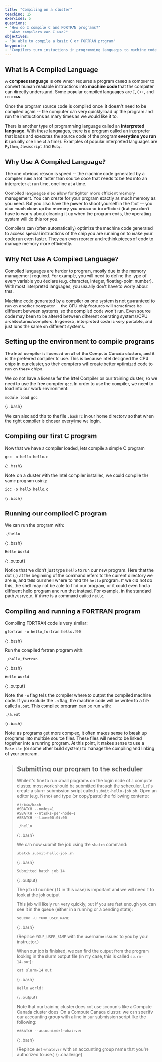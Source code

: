 ```yaml
---
title: "Compiling on a cluster"
teaching: 15
exercises: 5
questions:
- "How do I compile C and FORTRAN programs?"
- "What compilers can I use?"
objectives:
- "Be able to compile a basic C or FORTRAN program"
keypoints:
- "Compilers turn instuctions in programming languages to machine code that the computer can execute"
---
```


## What Is A Compiled Language

A **compiled language** is one which requires a program called a compiler to
convert human readable instructions into **machine code** that the 
computer can directly understand. Some popular compiled languages are
`C`, `C++`, and `FORTRAN`.

Once the program source code is compiled once, it doesn't need to
be compiled again -- the computer can very quickly load up the program
and run the instructions as many times as we would like it to.

There is another type of programming language called an **interpreted language**.
With these languages, there is a program called an interpreter that loads
and executes the source code of the program **everytime you run it**
(usually one line at a time). Examples of popular interpreted languages are
`Python`, `Javascript` and `Ruby`.


## Why Use A Compiled Language?

The one obvious reason is speed -- the machine code generated by a
compiler runs a lot faster than source code that needs to be fed
into an interpreter at run time, one line at a time.

Compiled languages also allow for tighter, more efficient memory management. You can create for your program exactly as much memory as you need. But you also have the power to shoot yourself in the foot -- you also much clean up the memory you create to be efficient (but you don't have to worry about cleaning it up when the program ends, the operating system will do this for you.) 

Compilers can (often automatically) optimize the machine code generated to access special instructions of the chip you are running on to make your code run even faster. They can even reorder and rethink pieces of code to manage memory more efficiently.

## Why Not Use A Compiled Language?

Compiled languages are harder to program, mostly due to the memory management required. For example, you will need to define the type of every variable you declare (e.g. character, integer, floating-point number). With most interpreted languages, you usually don't have to worry about this.

Machine code generated by a compiler on one system is not guaranteed to run on another computer -- the CPU chip features will sometimes be different between systems, so the compiled code won't run. Even source code may been to be altered between different operating systems/CPU architectures/compilers. In general, interpreted code is very portable, and just runs the same on different systems.

## Setting up the environment to compile programs

The Intel compiler is licensed on all of the Compute Canada clusters, and
it is the preferred compiler to use. This is because Intel designed the
CPU chips in our cluster, so their compilers will create better
optimized code to run on these chips.

We do not have a license for the Intel
Compiler on our training cluster, so we need to use the free compiler `gcc`.
In order to use the compiler, we need to load into our work environment:

```
module load gcc
```
{: .bash}

We can also add this to the file `.bashrc` in our home directory so that when the
right compiler is chosen everytime we login.

## Compiling our first C program

Now that we have a compiler loaded, lets compile a simple C program

```
gcc -o hello hello.c
```
{: .bash}

Note: on a cluster with the Intel compiler installed, we could compile the same program using:

```
icc -o hello hello.c
```
{: .bash}

## Running our compiled C program

We can run the program with:

```
./hello
```
{: .bash}
```
Hello World
```
{: .output}

Notice that we didn't just type `hello` to run our new program. Here that the dot (`.`) at the beginning of the command refers to the current directory we are in, and tells our shell where to find the `hello` program. If we did not do this, the shell may not be able to find our program, or it could even find a different hello program and run that instead. For example, in the standard path `/usr/bin`, if there is a command called `hello`.

## Compiling and running a FORTRAN program

Compiling FORTRAN code is very similar:

```
gfortran -o hello_fortran hello.f90
```
{: .bash}

Run the compiled fortran program with:
```
./hello_fortran
```
{: .bash}
```
Hello World
```
{: .output}

Note: the `-o` flag tells the compiler where to output the compiled machine code. If you exclude the `-o` flag, the machine code will be writen to a file called `a.out`. This compiled program can be run with:

```
./a.out
```
{: .bash}

Note: as programs get more complex, it often makes sense to break up
programs into multiple source files. These files will need to be linked
together into a running program. At this point, it makes sense to use a
`Makefile` (or some other build system) to manage the compiling and
linking of your program.

> ## Submitting our program to the scheduler
>
> While it's fine to run small programs on the login node of a compute cluster,
> most work should be submitted through the scheduler. Let's create a slurm
> submission script called `submit-hello-job.sh`. Open an editor (e.g. Nano)
> and type (or copy/paste) the following contents:
>
> ~~~
> #!/bin/bash 
> #SBATCH --nodes=1
> #SBATCH --ntasks-per-node=1
> #SBATCH --time=00:05:00
>
> ./hello
> ~~~
> {: .bash}
>
> We can now submit the job using the `sbatch` command:
> ```
> sbatch submit-hello-job.sh
> ```
> {: .bash}
> ```
> Submitted batch job 14
> ```
> {: .output}
>
> The job id number (`14` in this case) is important and we will need it to
> look at the job output.
>
> This job will likely run very quickly, but if you are fast enough you can
> see it in the queue (either in a running or a pending state):
> ```
> squeue -u YOUR_USER_NAME
> ```
> {: .bash}
>
> (Replace `YOUR_USER_NAME` with the username issued to you by your instructor.)
>
> When our job is finished, we can find the output from the program looking
> in the slurm output file (in my case, this is called `slurm-14.out`):
> ```
> cat slurm-14.out
> ```
> {: .bash}
> ```
> Hello world!
> ```
> {: .output}
> 
> Note that our training cluster does not use accounts like a Compute Canada cluster does.
> On a Compute Canada cluster, we can specify our accounting group with a line in our submission
> script like the following:
> 
> ```
> #SBATCH --account=def-whatever
> ```
> {: .bash}
>
> (Replace `def-whatever` with an accounting group name that you're authorized to use.)
{: .challenge}
